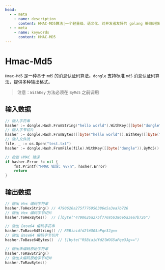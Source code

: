 ```yaml
---
head:
  - - meta
    - name: description
      content: HMAC-MD5算法|一个轻量级、语义化、对开发者友好的 golang 编码&密码库
  - - meta
    - name: keywords
      content: HMAC-MD5
---
```


# Hmac-Md5

`Hmac-Md5` 是一种基于 `md5` 的消息认证码算法，`dongle` 支持标准 `md5` 消息认证码算法，提供多种输出格式。

> 注意：`WithKey` 方法必须在 `ByMd5` 之前调用

## 输入数据

```go
// 输入字符串
hasher := dongle.Hash.FromString("hello world").WithKey([]byte("dongle")).ByMd5()
// 输入字节切片
hasher := dongle.Hash.FromBytes([]byte("hello world")).WithKey([]byte("dongle")).ByMd5()
// 输入文件流
file, _ := os.Open("test.txt")
hasher := dongle.Hash.FromFile(file).WithKey([]byte("dongle")).ByMd5()

// 检查 HMAC 错误
if hasher.Error != nil {
	fmt.Printf("HMAC 错误: %v\n", hasher.Error)
	return
}
```

## 输出数据

```go
// 输出 Hex 编码字符串
hasher.ToHexString() // 4790626a275f776956386e5a3ea7b726
// 输出 Hex 编码字节切片
hasher.ToHexBytes()  // []byte("4790626a275f776956386e5a3ea7b726")

// 输出 Base64 编码字符串
hasher.ToBase64String() // R5Biaidfd2lWOG5aPqe3Jg==
// 输出 Base64 编码字节切片
hasher.ToBase64Bytes()  // []byte("R5Biaidfd2lWOG5aPqe3Jg==")

// 输出未编码原始字符串
hasher.ToRawString()
// 输出未编码原始字节切片
hasher.ToRawBytes()
```
